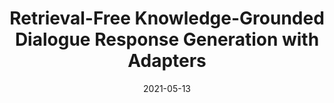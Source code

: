 ---
title: "Retrieval-Free Knowledge-Grounded Dialogue Response Generation with Adapters"
collection: publications
permalink: /publication/2021-05-13-paper-knowexpert
excerpt: ''
date: 2021-05-13
venue: 'Preprint'
paperurl: 'https://arxiv.org/pdf/2105.06232.pdf'
authors: 'Yan Xu*, Etsuko Ishii*, , Zihan Liu, Genta Indra Winata, Dan Su, Andrea Madotto, Pascale Fung'
citation: 'Xu, Y., Ishii, E., Liu, Z., Winata, G. I., Su, D., Madotto, A., & Fung, P. (2021). Retrieval-Free Knowledge-Grounded Dialogue Response Generation with Adapters. arXiv preprint arXiv:2105.06232.'
paper: 'https://arxiv.org/pdf/2105.06232.pdf'
code: ''
show_year: true
---